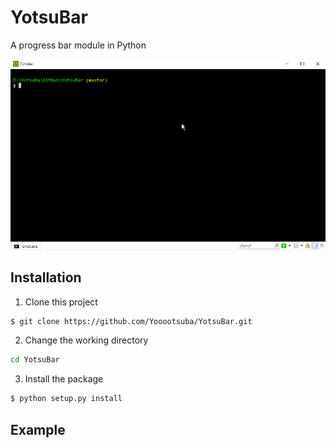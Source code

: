 # YotsuBar

A progress bar module in Python

![image](https://github.com/Yooootsuba/YotsuBar/blob/master/demo.gif)

## Installation

1. Clone this project

```sh
$ git clone https://github.com/Yooootsuba/YotsuBar.git
```

2. Change the working directory

```sh
cd YotsuBar
```

3. Install the package

```sh
$ python setup.py install
```

## Example

